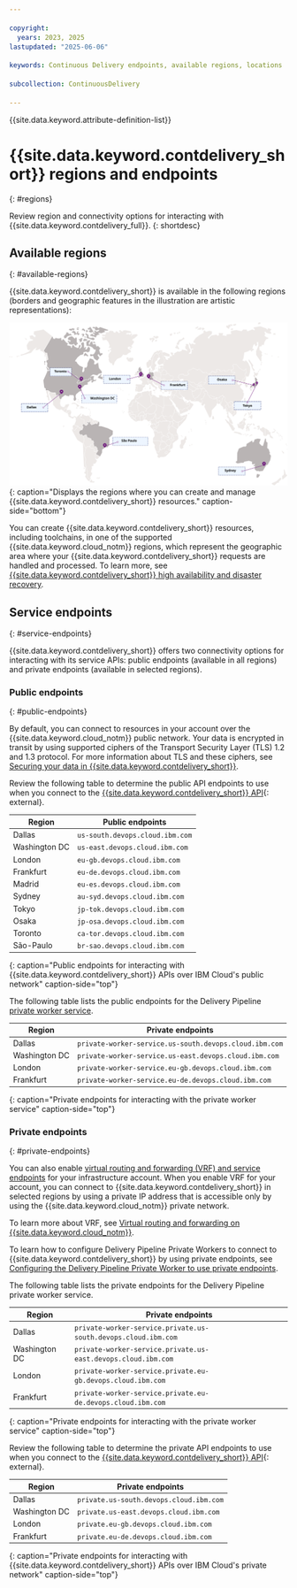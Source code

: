 ```yaml
---

copyright:
  years: 2023, 2025
lastupdated: "2025-06-06"

keywords: Continuous Delivery endpoints, available regions, locations

subcollection: ContinuousDelivery

---
```


{{site.data.keyword.attribute-definition-list}}

# {{site.data.keyword.contdelivery_short}} regions and endpoints
{: #regions}

Review region and connectivity options for interacting with {{site.data.keyword.contdelivery_full}}.
{: shortdesc}

## Available regions
{: #available-regions}

{{site.data.keyword.contdelivery_short}} is available in the following regions (borders and geographic features in the illustration are artistic representations):

![Regions where the {{site.data.keyword.contdelivery_short}} service is available.](images/world-map.svg){: caption="Displays the regions where you can create and manage {{site.data.keyword.contdelivery_short}} resources." caption-side="bottom"}
 
You can create {{site.data.keyword.contdelivery_short}} resources, including toolchains, in one of the supported {{site.data.keyword.cloud_notm}} regions, which represent the
geographic area where your {{site.data.keyword.contdelivery_short}} requests are handled and processed. To learn more, see [{{site.data.keyword.contdelivery_short}} high availability and disaster recovery](/docs/ContinuousDelivery?topic=ContinuousDelivery-ha-dr).

## Service endpoints
{: #service-endpoints}

{{site.data.keyword.contdelivery_short}} offers two connectivity options for interacting with its service APIs: public endpoints (available in all regions) and private endpoints (available in selected regions).

### Public endpoints
{: #public-endpoints}

By default, you can connect to resources in your account over the {{site.data.keyword.cloud_notm}} public network. Your data is encrypted in transit by using supported ciphers of the Transport Security Layer (TLS) 1.2 and 1.3 protocol. For more information about TLS and these ciphers, see [Securing your data in {{site.data.keyword.contdelivery_short}}](/docs/ContinuousDelivery?topic=ContinuousDelivery-cd_data_security).

Review the following table to determine the public API endpoints to use when you connect to the [{{site.data.keyword.contdelivery_short}} API](https://cloud.ibm.com/docs?tab=api-docs&category=devops&subCategory=ContinuousDelivery){: external}.

| Region           | Public endpoints                |
| ---------------- | ------------------------------- |
| Dallas           | `us-south.devops.cloud.ibm.com` |
| Washington DC    | `us-east.devops.cloud.ibm.com`  |
| London           | `eu-gb.devops.cloud.ibm.com`    |
| Frankfurt        | `eu-de.devops.cloud.ibm.com`    |
| Madrid           | `eu-es.devops.cloud.ibm.com`    |
| Sydney           | `au-syd.devops.cloud.ibm.com`   |
| Tokyo            | `jp-tok.devops.cloud.ibm.com`   |
| Osaka            | `jp-osa.devops.cloud.ibm.com`   |
| Toronto          | `ca-tor.devops.cloud.ibm.com`   |
| S&atilde;o-Paulo | `br-sao.devops.cloud.ibm.com`   |
{: caption="Public endpoints for interacting with {{site.data.keyword.contdelivery_short}} APIs over IBM Cloud's public network" caption-side="top"}

The following table lists the public endpoints for the Delivery Pipeline [private worker service](/docs/ContinuousDelivery?topic=ContinuousDelivery-install-private-workers).

| Region           | Private endpoints                                      |
| ---------------- | ------------------------------------------------------ |
| Dallas           | `private-worker-service.us-south.devops.cloud.ibm.com` |
| Washington DC    | `private-worker-service.us-east.devops.cloud.ibm.com`  |
| London           | `private-worker-service.eu-gb.devops.cloud.ibm.com`    |
| Frankfurt        | `private-worker-service.eu-de.devops.cloud.ibm.com`    |
{: caption="Private endpoints for interacting with the private worker service" caption-side="top"}

### Private endpoints
{: #private-endpoints}

You can also enable [virtual routing and forwarding (VRF) and service endpoints](/docs/account?topic=account-vrf-service-endpoint) for your infrastructure account. When you enable VRF for your account, you can connect to {{site.data.keyword.contdelivery_short}} in selected regions by using a private IP address that is accessible only by using the {{site.data.keyword.cloud_notm}} private network.

To learn more about VRF, see
[Virtual routing and forwarding on {{site.data.keyword.cloud_notm}}](/docs/dl?topic=dl-overview-of-virtual-routing-and-forwarding-vrf-on-ibm-cloud).

To learn how to configure Delivery Pipeline Private Workers to connect to {{site.data.keyword.contdelivery_short}} by using private endpoints, see [Configuring the Delivery Pipeline Private Worker to use private endpoints](/docs/ContinuousDelivery?topic=ContinuousDelivery-install-private-workers#install_pw_agent_pse).

The following table lists the private endpoints for the Delivery Pipeline private worker service.

| Region           | Private endpoints                                              |
| ---------------- | -------------------------------------------------------------- |
| Dallas           | `private-worker-service.private.us-south.devops.cloud.ibm.com` |
| Washington DC    | `private-worker-service.private.us-east.devops.cloud.ibm.com`  |
| London           | `private-worker-service.private.eu-gb.devops.cloud.ibm.com`    |
| Frankfurt        | `private-worker-service.private.eu-de.devops.cloud.ibm.com`    |
{: caption="Private endpoints for interacting with the private worker service" caption-side="top"}

Review the following table to determine the private API endpoints to use when you connect to the [{{site.data.keyword.contdelivery_short}} API](https://cloud.ibm.com/docs?tab=api-docs&category=devops&subCategory=ContinuousDelivery){: external}.

| Region           | Private endpoints                       |
| ---------------- | --------------------------------------- |
| Dallas           | `private.us-south.devops.cloud.ibm.com` |
| Washington DC    | `private.us-east.devops.cloud.ibm.com`  |
| London           | `private.eu-gb.devops.cloud.ibm.com`    |
| Frankfurt        | `private.eu-de.devops.cloud.ibm.com`    |
{: caption="Private endpoints for interacting with {{site.data.keyword.contdelivery_short}} APIs over IBM Cloud's private network" caption-side="top"}

  
